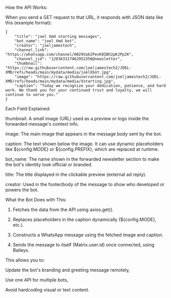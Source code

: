 
How the API Works:

When you send a GET request to that URL, it responds with JSON data like this (example format):

```              
{
    "title": "joel Xmd starting messages",
    "bot_name": "joel Xmd bot",
    "creator": "joeljamestech",
    "channel_link": "https://whatsapp.com/channel/0029Vak2PevK0IBh2pKJPp2K",
    "channel_jid": "120363317462952356@newsletter",
    "thumbnail": "https://raw.githubusercontent.com/joeljamestech2/JOEL-XMD/refs/heads/main/mydata/media/joelXbot.jpg",
    "image": "https://raw.githubusercontent.com/joeljamestech2/JOEL-XMD/refs/heads/main/mydata/media/Xstarting.jpg",
    "caption": "Today we recognize your dedication, patience, and hard work. We thank you for your continued trust and loyalty, we will continue to serve you."
}
 ```              
Each Field Explained:

thumbnail: A small image (URL) used as a preview or logo inside the forwarded message's context info.

image: The main image that appears in the message body sent by the bot.

caption: The text shown below the image. It can use dynamic placeholders like ${config.MODE} or ${config.PREFIX}, which are replaced at runtime.

bot_name: The name shown in the forwarded newsletter section to make the bot's identity look official or branded.

title: The title displayed in the clickable preview (external ad reply).

creator: Used in the footer/body of the message to show who developed or powers the bot.


What the Bot Does with This:

1. Fetches the data from the API using axios.get().


2. Replaces placeholders in the caption dynamically (${config.MODE}, etc.).


3. Constructs a WhatsApp message using the fetched image and caption.


4. Sends the message to itself (Matrix.user.id) once connected, using Baileys.



This allows you to:

Update the bot's branding and greeting message remotely,

Use one API for multiple bots,

Avoid hardcoding visual or text content.



